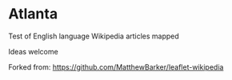 # Atlanta

Test of English language Wikipedia articles mapped

Ideas welcome

Forked from: https://github.com/MatthewBarker/leaflet-wikipedia
